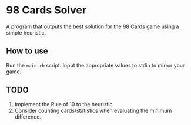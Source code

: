 # 98 Cards Solver
A program that outputs the best solution for the 98 Cards game using a simple heuristic.

## How to use
Run the `main.rb` script. Input the appropriate values to stdin to mirror your game.

## TODO
1. Implement the Rule of 10 to the heuristic
2. Consider counting cards/statistics when evaluating the minimum difference.
